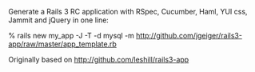 Generate a Rails 3 RC application with RSpec, Cucumber, Haml, YUI css, Jammit and jQuery in one line:

% rails new my_app -J -T -d mysql -m http://github.com/jgeiger/rails3-app/raw/master/app_template.rb

Originally based on http://github.com/leshill/rails3-app
